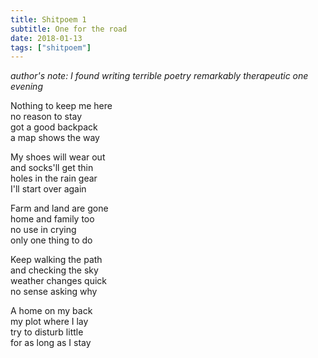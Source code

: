 ```yaml
---
title: Shitpoem 1
subtitle: One for the road
date: 2018-01-13
tags: ["shitpoem"]
---
```


*author's note: I found writing terrible poetry remarkably therapeutic one evening*

Nothing to keep me here<br>
no reason to stay<br>
got a good backpack<br>
a map shows the way

My shoes will wear out<br>
and socks'll get thin<br>
holes in the rain gear<br>
I'll start over again

Farm and land are gone<br>
home and family too<br>
no use in crying<br>
only one thing to do

Keep walking the path<br>
and checking the sky<br>
weather changes quick<br>
no sense asking why

A home on my back<br>
my plot where I lay<br>
try to disturb little<br>
for as long as I stay
